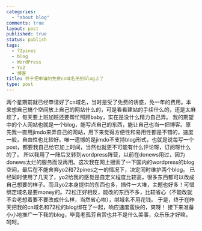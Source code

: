```yaml
--- 
categories: 
  - "about blog"
comments: true
layout: post
published: true
status: publish
tags: 
  - 72pines
  - blog
  - WordPress
  - Yo2
  - 博客
title: 终于把申请的免费cn域名用到blog上了
type: post
---
```

两个星期前就已经申请好了cn域名，当时是受了免费的诱惑，免一年的费用。本来想自己搞个空间放上自己的网站什么的，可是看看建站的手续什么的，还是太麻烦了，每天要上班加班还要帮忙照顾baby，实在是没什么精力自己弄。
我的期望中的个人网站也就是一个blog，能写点自己的东西，能让自己也当一把博客。原先我一直用jimdo来弄自己的网站，用下来觉得方便性和易用性都是不错的，速度一般，自由性也比较好。唯一遗憾的是jimdo不支持blog形式，也就是说每写一个post，都要我自己给它加上时间，当然也就更不可能有什么评论呀，订阅呀什么的了。<!--more-->
所以我用了一阵后又转到wordpress阵营，以前在donews用过，因为donews太烂的服务而没再用。这次我在网上搜索了一下国内的wordpress的blog空间，最后在不能舍弃yo2和72pines之一的情况下，决定同时维护两个blog。
已经同时使用了几天了，yo2给我的感觉是自定义程度比较高，很多东西都可以改成自己想要的样子。而且yo2本身提供的东西也多，插件一大堆，主题也好多！可惜绑定域名是要money的。72松正好相反，能改的东西不多，比较省心（不能改就不会老想着要不要改成什么样，当然省心啦），绑域名不用花钱。
于是，终于在昨天把我的cn域名和72松的blog绑在了一起，响应速度蛮快的，爽呀！
接下来准备小小地推广一下我的blog，毕竟老孤芳自赏也并不是什么美事，众乐乐才好嘛，呵呵。
